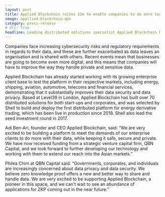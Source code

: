```yaml
---
layout: post
title: Applied Blockchain raises £2m to enable companies to do more together while sharing less data
image: appllied-blockchain-qbn
category: press-release
# dlc: true
headline: Leading distributed solutions specialist Applied Blockchain has completed a £2 million funding round lead by Hong Kong based venture capital firm QBN Capital. The newly-injected funds will be invested in developing a platform using advanced cryptography to help companies to collaborate and generate meaningful outcomes together, without having to share any of their data.
---
```


<p class="post__content">Companies face increasing cybersecurity risks and regulatory requirements in regards to their data, and these are further exacerbated as data leaves an organisation and is shared with others. Recent events mean that businesses are going to become even more digital, and this means that companies will have to improve the way they handle private and sensitive data.</p>

<p class="post__content">Applied Blockchain has already started working with its growing enterprise client base to test the platform in their respective markets, including energy, shipping, aviation, automotive, telecoms and financial services, demonstrating that it substantially improves their data security and data privacy.
Based at Level39 in London, Applied Blockchain has built over 70 distributed solutions for both start-ups and corporates, and was selected by Shell to build and deploy the first distributed platform for energy derivative trading, which has been live in production since 2018.  Shell also lead the seed investment round in 2017.</p>

<p class="post__content">Adi Ben-Ari, founder and CEO Applied Blockchain, said: “We are very excited to be building a platform to meet the demands of our enterprise clients to do more with their data, while keeping it safe, secure and private. We have now received funding from a strategic venture capital firm, QBN Capital, and we look forward to further developing our technology and working with them to extend our reach into the Asian markets.”</p>

<p class="post__content">Philea Chim at QBN Capital said: “Governments, corporates, and individuals are increasingly concerned about data privacy and data security. We believe zero knowledge proof offers a new and better way to share and handle data. We are very excited to be supporting Applied Blockchain, a pioneer in this space, and we can't wait to see an abundance of applications for ZKP coming out in the near future.”</p>